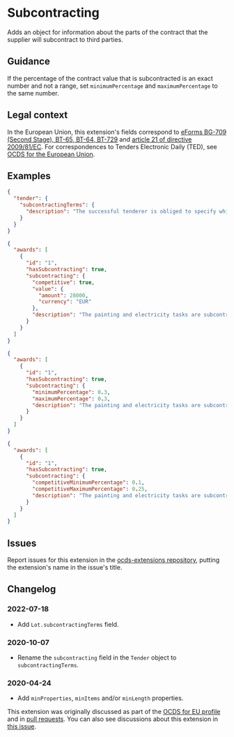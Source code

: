 # Subcontracting

Adds an object for information about the parts of the contract that the supplier will subcontract to third parties.

## Guidance

If the percentage of the contract value that is subcontracted is an exact number and not a range, set `minimumPercentage` and `maximumPercentage` to the same number.

## Legal context

In the European Union, this extension's fields correspond to [eForms BG-709 (Second Stage), BT-65, BT-64, BT-729](https://docs.ted.europa.eu/eforms/latest/reference/business-terms/) and [article 21 of directive 2009/81/EC](https://eur-lex.europa.eu/legal-content/EN/TXT/HTML/?uri=CELEX:32009L0081&from=EN#d1e2623-76-1). For correspondences to Tenders Electronic Daily (TED), see [OCDS for the European Union](http://standard.open-contracting.org/profiles/eu/latest/en/).

## Examples

```json
{
  "tender": {
    "subcontractingTerms": {
      "description": "The successful tenderer is obliged to specify which part or parts of the contract it intends to subcontract beyond the required percentage and to indicate the subcontractors already identified."
    }
  }
}
```

```json
{
  "awards": [
    {
      "id": "1",
      "hasSubcontracting": true,
      "subcontracting": {
        "competitive": true,
        "value": {
          "amount": 28000,
          "currency": "EUR"
        },
        "description": "The painting and electricity tasks are subcontracted."
      }
    }
  ]
}
```

```json
{
  "awards": [
    {
      "id": "1",
      "hasSubcontracting": true,
      "subcontracting": {
        "minimumPercentage": 0.3,
        "maximumPercentage": 0.3,
        "description": "The painting and electricity tasks are subcontracted."
      }
    }
  ]
}
```

```json
{
  "awards": [
    {
      "id": "1",
      "hasSubcontracting": true,
      "subcontracting": {
        "competitiveMinimumPercentage": 0.1,
        "competitiveMaximumPercentage": 0.25,
        "description": "The painting and electricity tasks are subcontracted."
      }
    }
  ]
}
```

## Issues

Report issues for this extension in the [ocds-extensions repository](https://github.com/open-contracting/ocds-extensions/issues), putting the extension's name in the issue's title.

## Changelog

### 2022-07-18

* Add `Lot.subcontractingTerms` field.

### 2020-10-07

* Rename the `subcontracting` field in the `Tender` object to `subcontractingTerms`.

### 2020-04-24

* Add `minProperties`, `minItems` and/or `minLength` properties.

This extension was originally discussed as part of the [OCDS for EU profile](https://github.com/open-contracting-extensions/european-union/issues) and in [pull requests](https://github.com/open-contracting-extensions/ocds_subcontracting_extension/pulls?q=is%3Apr+is%3Aclosed). You can also see discussions about this extension in [this issue](https://github.com/open-contracting-extensions/ocds_subcontracting_extension/issues/2).
